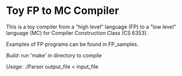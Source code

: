 Toy FP to MC Compiler
=====================

This is a toy compiler from a "high level" language (FP) to a "low level" language (MC) for Compiler Construction Class (CS 6353).

Examples of FP programs can be found in FP_samples.


*Build*: run 'make' in directory to compile

*Usage*:
	./Parser output_file < input_file



